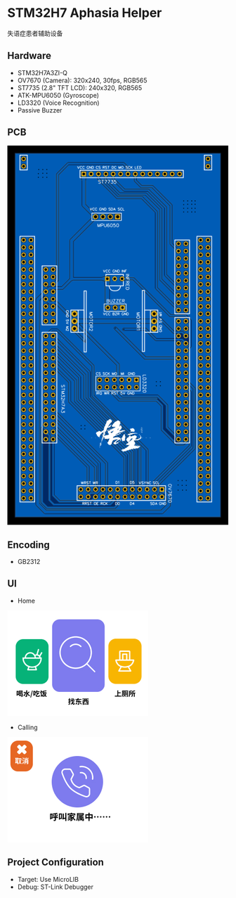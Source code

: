 # STM32H7 Aphasia Helper
失语症患者辅助设备

## Hardware
- STM32H7A3ZI-Q
- OV7670 (Camera): 320x240, 30fps, RGB565
- ST7735 (2.8" TFT LCD): 240x320, RGB565
- ATK-MPU6050 (Gyroscope)
- LD3320 (Voice Recognition)
- Passive Buzzer

## PCB
![](./imgs/PCB.svg)

## Encoding
- GB2312

## UI
- Home 

![](./imgs/UI/choose_camera.jpg)

- Calling

![](./imgs/UI/call_camera.jpg)

## Project Configuration
- Target: Use MicroLIB
- Debug: ST-Link Debugger
